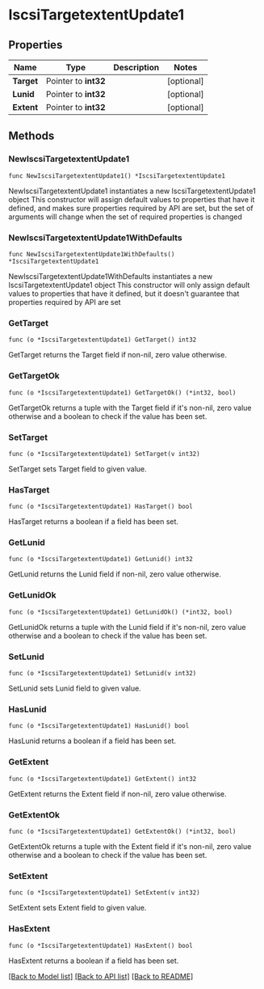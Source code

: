 # IscsiTargetextentUpdate1

## Properties

Name | Type | Description | Notes
------------ | ------------- | ------------- | -------------
**Target** | Pointer to **int32** |  | [optional] 
**Lunid** | Pointer to **int32** |  | [optional] 
**Extent** | Pointer to **int32** |  | [optional] 

## Methods

### NewIscsiTargetextentUpdate1

`func NewIscsiTargetextentUpdate1() *IscsiTargetextentUpdate1`

NewIscsiTargetextentUpdate1 instantiates a new IscsiTargetextentUpdate1 object
This constructor will assign default values to properties that have it defined,
and makes sure properties required by API are set, but the set of arguments
will change when the set of required properties is changed

### NewIscsiTargetextentUpdate1WithDefaults

`func NewIscsiTargetextentUpdate1WithDefaults() *IscsiTargetextentUpdate1`

NewIscsiTargetextentUpdate1WithDefaults instantiates a new IscsiTargetextentUpdate1 object
This constructor will only assign default values to properties that have it defined,
but it doesn't guarantee that properties required by API are set

### GetTarget

`func (o *IscsiTargetextentUpdate1) GetTarget() int32`

GetTarget returns the Target field if non-nil, zero value otherwise.

### GetTargetOk

`func (o *IscsiTargetextentUpdate1) GetTargetOk() (*int32, bool)`

GetTargetOk returns a tuple with the Target field if it's non-nil, zero value otherwise
and a boolean to check if the value has been set.

### SetTarget

`func (o *IscsiTargetextentUpdate1) SetTarget(v int32)`

SetTarget sets Target field to given value.

### HasTarget

`func (o *IscsiTargetextentUpdate1) HasTarget() bool`

HasTarget returns a boolean if a field has been set.

### GetLunid

`func (o *IscsiTargetextentUpdate1) GetLunid() int32`

GetLunid returns the Lunid field if non-nil, zero value otherwise.

### GetLunidOk

`func (o *IscsiTargetextentUpdate1) GetLunidOk() (*int32, bool)`

GetLunidOk returns a tuple with the Lunid field if it's non-nil, zero value otherwise
and a boolean to check if the value has been set.

### SetLunid

`func (o *IscsiTargetextentUpdate1) SetLunid(v int32)`

SetLunid sets Lunid field to given value.

### HasLunid

`func (o *IscsiTargetextentUpdate1) HasLunid() bool`

HasLunid returns a boolean if a field has been set.

### GetExtent

`func (o *IscsiTargetextentUpdate1) GetExtent() int32`

GetExtent returns the Extent field if non-nil, zero value otherwise.

### GetExtentOk

`func (o *IscsiTargetextentUpdate1) GetExtentOk() (*int32, bool)`

GetExtentOk returns a tuple with the Extent field if it's non-nil, zero value otherwise
and a boolean to check if the value has been set.

### SetExtent

`func (o *IscsiTargetextentUpdate1) SetExtent(v int32)`

SetExtent sets Extent field to given value.

### HasExtent

`func (o *IscsiTargetextentUpdate1) HasExtent() bool`

HasExtent returns a boolean if a field has been set.


[[Back to Model list]](../README.md#documentation-for-models) [[Back to API list]](../README.md#documentation-for-api-endpoints) [[Back to README]](../README.md)


